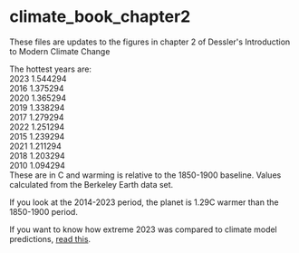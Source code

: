 # climate_book_chapter2

These files are updates to the figures in chapter 2 of Dessler's Introduction to Modern Climate Change

The hottest years are:  
2023    1.544294  
2016    1.375294  
2020    1.365294  
2019    1.338294  
2017    1.279294  
2022    1.251294  
2015    1.239294  
2021    1.211294  
2018    1.203294  
2010    1.094294  
These are in C and warming is relative to the 1850-1900 baseline.  Values calculated from the Berkeley Earth data set.

If you look at the 2014-2023 period, the planet is 1.29C warmer than the 1850-1900 period.

If you want to know how extreme 2023 was compared to climate model predictions, [read this](https://www.theclimatebrink.com/p/how-extreme-was-the-earths-temperature).
